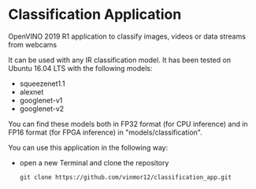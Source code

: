 # Classification Application

OpenVINO 2019 R1 application to classify images, videos or data streams from webcams

It can be used with any IR classification model.
It has been tested on Ubuntu 16.04 LTS with the following models:
  - squeezenet1.1
  - alexnet
  - googlenet-v1
  - googlenet-v2

You can find these models both in FP32 format (for CPU inference) and in FP16 format (for FPGA inference) in "models/classification".

You can use this application in the following way:
  - open a new Terminal and clone the repository
    ```
    git clone https://github.com/vinmor12/classification_app.git
    ```
